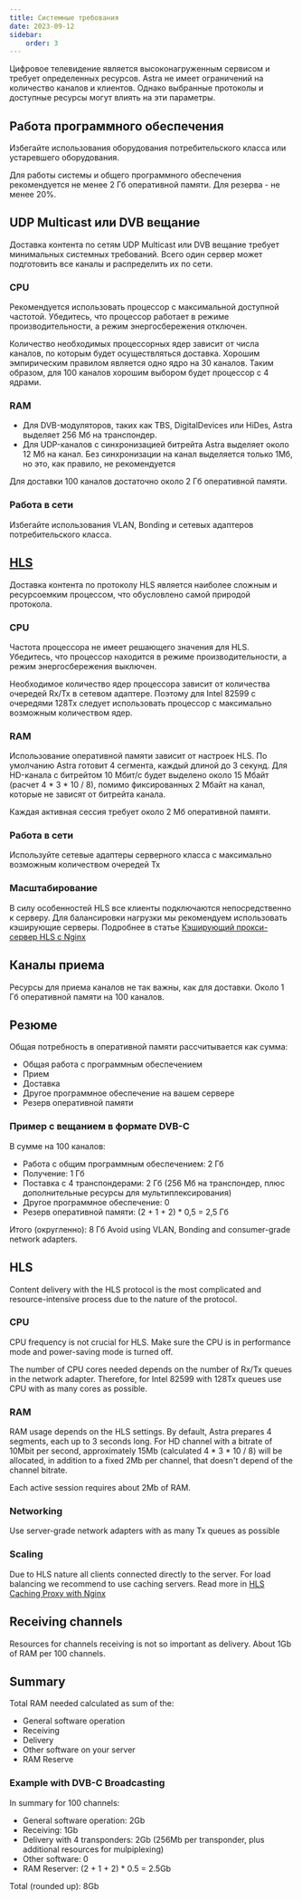 ```yaml
---
title: Системные требования
date: 2023-09-12
sidebar:
    order: 3
---
```


Цифровое телевидение является высоконагруженным сервисом и требует определенных ресурсов. Astra не имеет ограничений на количество каналов и клиентов. Однако выбранные протоколы и доступные ресурсы могут влиять на эти параметры.

## Работа программного обеспечения[](https://help.cesbo.com/astra/getting-started/first-steps/requirements#software-operation)

Избегайте использования оборудования потребительского класса или устаревшего оборудования.

Для работы системы и общего программного обеспечения рекомендуется не менее 2 Гб оперативной памяти. Для резерва - не менее 20%.

## UDP Multicast или DVB вещание[](https://help.cesbo.com/astra/getting-started/first-steps/requirements#udp-multicast-or-dvb-broadcast)

Доставка контента по сетям UDP Multicast или DVB вещание требует минимальных системных требований. Всего один сервер может подготовить все каналы и распределить их по сети.

### CPU

Рекомендуется использовать процессор с максимальной доступной частотой. Убедитесь, что процессор работает в режиме производительности, а режим энергосбережения отключен.

Количество необходимых процессорных ядер зависит от числа каналов, по которым будет осуществляться доставка. Хорошим эмпирическим правилом является одно ядро на 30 каналов. Таким образом, для 100 каналов хорошим выбором будет процессор с 4 ядрами.

### RAM

- Для DVB-модуляторов, таких как TBS, DigitalDevices или HiDes, Astra выделяет 256 Мб на транспондер.
- Для UDP-каналов с синхронизацией битрейта Astra выделяет около 12 Мб на канал. Без синхронизации на канал выделяется только 1Мб, но это, как правило, не рекомендуется

Для доставки 100 каналов достаточно около 2 Гб оперативной памяти.

### Работа в сети

Избегайте использования VLAN, Bonding и сетевых адаптеров потребительского класса.

## [HLS](https://help.cesbo.com/astra/getting-started/first-steps/requirements#hls)

Доставка контента по протоколу HLS является наиболее сложным и ресурсоемким процессом, что обусловлено самой природой протокола.

### CPU

Частота процессора не имеет решающего значения для HLS. Убедитесь, что процессор находится в режиме производительности, а режим энергосбережения выключен.

Необходимое количество ядер процессора зависит от количества очередей Rx/Tx в сетевом адаптере. Поэтому для Intel 82599 с очередями 128Tx следует использовать процессор с максимально возможным количеством ядер.

### RAM

Использование оперативной памяти зависит от настроек HLS. По умолчанию Astra готовит 4 сегмента, каждый длиной до 3 секунд. Для HD-канала с битрейтом 10 Мбит/с будет выделено около 15 Мбайт (расчет 4 \* 3 \* 10 / 8), помимо фиксированных 2 Мбайт на канал, которые не зависят от битрейта канала.

Каждая активная сессия требует около 2 Мб оперативной памяти.

### Работа в сети

Используйте сетевые адаптеры серверного класса с максимально возможным количеством очередей Tx

### Масштабирование

В силу особенностей HLS все клиенты подключаются непосредственно к серверу. Для балансировки нагрузки мы рекомендуем использовать кэширующие серверы. Подробнее в статье [Кэширующий прокси-сервер HLS с Nginx](https://help.cesbo.com/misc/tools-and-utilities/network/hls-caching-proxy-with-nginx)

## Каналы приема[](https://help.cesbo.com/astra/getting-started/first-steps/requirements#receiving-channels)

Ресурсы для приема каналов не так важны, как для доставки. Около 1 Гб оперативной памяти на 100 каналов.

## Резюме[](https://help.cesbo.com/astra/getting-started/first-steps/requirements#summary)

Общая потребность в оперативной памяти рассчитывается как сумма:

- Общая работа с программным обеспечением
- Прием
- Доставка
- Другое программное обеспечение на вашем сервере
- Резерв оперативной памяти

### Пример с вещанием в формате DVB-C

В сумме на 100 каналов:

- Работа с общим программным обеспечением: 2 Гб
- Получение: 1 Гб
- Поставка с 4 транспондерами: 2 Гб (256 Мб на транспондер, плюс дополнительные ресурсы для мультиплексирования)
- Другое программное обеспечение: 0
- Резерв оперативной памяти: (2 + 1 + 2) \* 0,5 = 2,5 Гб

Итого (округленно): 8 Гб
Avoid using VLAN, Bonding and consumer-grade network adapters.

## HLS

Content delivery with the HLS protocol is the most complicated and resource-intensive process due to the nature of the protocol.

### CPU

CPU frequency is not crucial for HLS. Make sure the CPU is in performance mode and power-saving mode is turned off.

The number of CPU cores needed depends on the number of Rx/Tx queues in the network adapter. Therefore, for Intel 82599 with 128Tx queues use CPU with as many cores as possible.

### RAM

RAM usage depends on the HLS settings. By default, Astra prepares 4 segments, each up to 3 seconds long. For HD channel with a bitrate of 10Mbit per second, approximately 15Mb (calculated 4 * 3 * 10 / 8) will be allocated, in addition to a fixed 2Mb per channel, that doesn't depend of the channel bitrate.

Each active session requires about 2Mb of RAM.

### Networking

Use server-grade network adapters with as many Tx queues as possible

### Scaling

Due to HLS nature all clients connected directly to the server. For load balancing we recommend to use caching servers. Read more in [HLS Caching Proxy with Nginx](../../misc/tools-and-utilities/network/hls-caching-proxy-with-nginx)

## Receiving channels

Resources for channels receiving is not so important as delivery. About 1Gb of RAM per 100 channels.

## Summary

Total RAM needed calculated as sum of the:

- General software operation
- Receiving
- Delivery
- Other software on your server
- RAM Reserve

### Example with DVB-C Broadcasting

In summary for 100 channels:

- General software operation: 2Gb
- Receiving: 1Gb
- Delivery with 4 transponders: 2Gb (256Mb per transponder, plus additional resources for mulpiplexing)
- Other software: 0
- RAM Reserver: (2 + 1 + 2) * 0.5 = 2.5Gb

Total (rounded up): 8Gb
